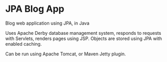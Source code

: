 # JPA Blog App
Blog web application using JPA, in Java

Uses Apache Derby database management system, responds to requests with Servlets, renders pages using JSP.
Objects are stored using JPA with enabled caching.

Can be run using Apache Tomcat, or Maven Jetty plugin.
